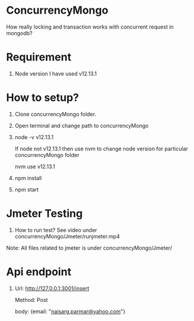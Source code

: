 # ConcurrencyMongo
How really locking and transaction works with concurrent request in mongodb?

# Requirement
1. Node version I have used v12.13.1

# How to setup?
1. Clone concurrencyMongo folder.
2. Open terminal and change path to concurrencyMongo
3. node -v
   v12.13.1
   
   If node not v12.13.1 then use nvm to change node version for particular concurrencyMongo folder
   
   nvm use v12.13.1
4. npm install
5. npm start

# Jmeter Testing
1. How to run test? See video under concurrencyMongo/Jmeter/runjmeter.mp4

Note: All files related to jmeter is under concurrencyMongo/Jmeter/


# Api endpoint
1. Url: http://127.0.0.1:3001/insert
   
   Method: Post
   
   body: {email: "naisarg.parmar@yahoo.com"}

